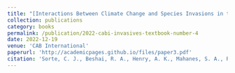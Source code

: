 ```yaml
---
title: "[Interactions Between Climate Change and Species Invasions in the Marine Realm](https://www.cabidigitallibrary.org/doi/abs/10.1079/9781800621459.0007)"
collection: publications
category: books
permalink: /publication/2022-cabi-invasives-textbook-number-4
date: 2022-12-19
venue: 'CAB International'
paperurl: 'http://academicpages.github.io/files/paper3.pdf'
citation: 'Sorte, C. J., Beshai, R. A., Henry, A. K., Mahanes, S. A., Rangel, R. E., & Waite, H. R. (2022). Interactions Between Climate Change and Species Invasions in the Marine Realm. In Invasive Species and Global Climate Change (pp. 119-140). GB: CABI.'
---
```

